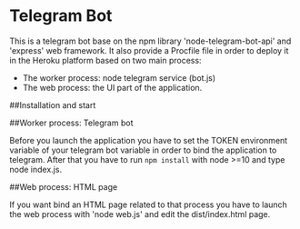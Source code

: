 # Telegram Bot

This is a telegram bot base on the npm library 'node-telegram-bot-api' and 'express' web framework.
It also provide a Procfile file in order to deploy it in the Heroku platform based on two main process: 
- The worker process: node telegram service (bot.js)
- The web process: the UI part of the application.

##Installation and start

##Worker process: Telegram bot

Before you launch the application you have to set the TOKEN environment variable of your telegram bot variable in order to bind the application to telegram.
After that you have to run `npm install` with node >=10 and type node index.js.

##Web process: HTML page

If you want bind an HTML page related to that process you have to launch the web process with 'node web.js' and edit the dist/index.html page.




